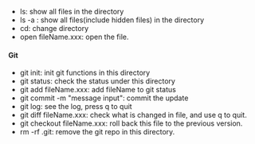 - ls: show all files in  the directory
- ls -a : show all files(include hidden files) in the directory
- cd: change directory
- open fileName.xxx: open the file.

#### Git
- git init: init git functions in this directory
- git status: check the status under this directory
- git add fileName.xxx: add fileName to git status
- git commit -m "message input": commit the update
- git log: see the log, press q to quit
- git diff fileName.xxx: check what is changed in file, and use q to quit.
- git checkout fileName.xxx: roll back this file to the previous version.
- rm -rf .git: remove the git repo in this directory.

